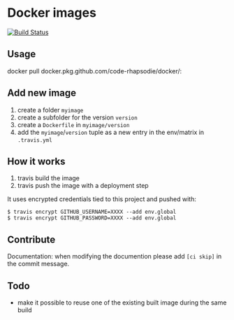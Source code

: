 # Docker images

[![Build Status](https://travis-ci.org/code-rhapsodie/docker.svg?branch=master)](https://travis-ci.org/code-rhapsodie/docker)

## Usage

docker pull docker.pkg.github.com/code-rhapsodie/docker/<IMAGE>:<VERSION>

## Add new image

1) create a folder `myimage`
2) create a subfolder for the version `version`
3) create a `Dockerfile` in `myimage/version`
4) add the `myimage`/`version` tuple as a new entry in the env/matrix in `.travis.yml`

## How it works

1) travis build the image
2) travis push the image with a deployment step

It uses encrypted credentials tied to this project and pushed with:

```
$ travis encrypt GITHUB_USERNAME=XXXX --add env.global
$ travis encrypt GITHUB_PASSWORD=XXXX --add env.global
```

## Contribute

Documentation: when modifying the documention please add `[ci skip]` in the commit message.

## Todo

- make it possible to reuse one of the existing built image during the same build